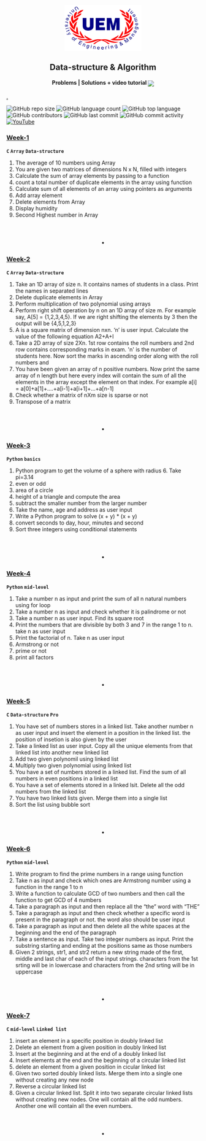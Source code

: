 <p align="center">
 <img width="200px" src="https://github.com/xiaowuc2/xiaowuc2/blob/master/source/45.png" align="center" />
 <h2 align="center">Data-structure & Algorithm</h2>
 <h4 align="center">Problems | Solutions + video tutorial <img width="25px" src="https://github.com/xiaowuc2/All-readme-templates/blob/master/sources/compass.png" align="center"/></h4></p>
</p>
  <p align="center">

[.](https://github.com/xiaowuc2/Research/blob/master/README.md)

<img alt="GitHub repo size" src="https://img.shields.io/github/repo-size/xiaowuc2/DSA-UEMK"> <img alt="GitHub language count" src="https://img.shields.io/github/languages/count/xiaowuc2/DSA-UEMK"> <img alt="GitHub top language" src="https://img.shields.io/github/languages/top/xiaowuc2/DSA-UEMK"> <img alt="GitHub contributors" src="https://img.shields.io/github/contributors/xiaowuc2/DSA-UEMK"> <img alt="GitHub last commit" src="https://img.shields.io/github/last-commit/xiaowuc2/DSA-UEMK"> <img alt="GitHub commit activity" src="https://img.shields.io/github/commit-activity/m/xiaowuc2/DSA-UEMK"> [![YouTube](https://img.shields.io/static/v1.svg?label=YouTube&message=@hackerspaceAI&color=grey&logo=youtube&style=flat&logoColor=white&colorA=critical)](https://www.youtube.com/channel/UCDsCnqf4ZMhrTefiEd0dVrw)

### [Week-1](https://github.com/xiaowuc2/DSA-UEMK/tree/master/Week-1)

**`C` `Array` `Data-structure`**
 1. The average of 10 numbers using Array
 2. You are given two matrices of dimensions N x N, filled with integers
 3. Calculate the sum of array elements by passing to a function
 4. count a total number of duplicate elements in the array using function
 5. Calculate sum of all elements of an array using pointers as arguments
 6. Add array element
 7. Delete elements from Array
 8. Display humidity
 9. Second Highest number in Array
 
 <h1 align="center">.</h1>

### [Week-2](https://github.com/xiaowuc2/DSA-UEMK/tree/master/Week-2)

**`C` `Array` `Data-structure`**
 1. Take an 1D array of size n. It contains names of students in a class. Print the names in separated lines
 2. Delete duplicate elements in Array
 3. Perform multiplication of two polynomial using arrays
 4. Perform right shift operation by n on an 1D array of size m. For example say, A[5] = {1,2,3,4,5}. If we are right shifting the elements by 3 then the output will be {4,5,1,2,3}
 5. A is a square matrix of dimension nxn. ‘n’ is user input. Calculate the value of the following equation A2+A+I
 6. Take a 2D array of size 2Xn. 1st row contains the roll numbers and 2nd row contains corresponding marks in exam. 'n' is the number of students here. Now sort the marks in ascending order along with the roll numbers and
 7. You have been given an array of n positive numbers. Now print the same array of n length but here every index will contain the sum of all the elements in the array except the element on that index. For example a[i] = a[0]+a[1]+….+a[i-1]+a[i+1]+…+a[n-1]
 8. Check whether a matrix of nXm size is sparse or not
 9. Transpose of a matrix
 
 <h1 align="center">.</h1>

### [Week-3](https://github.com/xiaowuc2/DSA-UEMK/tree/master/Week-3)

**`Python` `basics`**
 1. Python program to get the volume of a sphere with radius 6. Take pi=3.14
 2. even or odd
 3. area of a circle
 4. height of a triangle and compute the area
 5. subtract the smaller number from the larger number
 6. Take the name, age and address as user input
 7. Write a Python program to solve (x + y) * (x + y)
 8. convert seconds to day, hour, minutes and second
 9. Sort three integers using conditional statements
 
 <h1 align="center">.</h1>

### [Week-4](https://github.com/xiaowuc2/DSA-UEMK/tree/master/Week-4)

**`Python` `mid-level`**
 1. Take a number n as input and print the sum of all n natural numbers using for loop
 2. Take a number n as input and check whether it is palindrome or not
 3. Take a number n as user input. Find its square root
 4. Print the numbers that are divisible by both 3 and 7 in the range 1 to n. take n as user input
 5. Print the factorial of n. Take n as user input
 6. Armstrong or not
 8. prime or not
 9. print all factors
 
 <h1 align="center">.</h1>

### [Week-5](https://github.com/xiaowuc2/DSA-UEMK/tree/master/Week-5)

**`C` `Data-structure` `Pro`**
 1. You have set of numbers stores in a linked list. Take another number n as user input and insert the element in a position in the linked list. the position of insetion is also given by the user
 2. Take a linked list as user input. Copy all the unique elements from that linked list into another new linked list
 3. Add two given polynomil using linked list
 4. Multiply two given polynomial using linked list
 5. You have a set of numbers stored in a linked list. Find the sum of all numbers in even positions in a linked list
 6. You have a set of elements stored in a linked lsit. Delete all the odd numbers from the linked list
 7. You have two linked lists given. Merge them into a single list
 8. Sort the list using bubble sort
 
 <h1 align="center">.</h1>

### [Week-6](https://github.com/xiaowuc2/DSA-UEMK/tree/master/Week-6)

**`Python` `mid-level`**
 1. Write program to find the prime numbers in a range using function
 2. Take n as input and check which ones are Armstrong number using a function in the range 1 to n
 3. Write a function to calculate GCD of two numbers and then call the function to get GCD of 4 numbers
 4. Take a paragraph as input and then replace all the “the” word with “THE”
 5. Take a paragraph as input and then check whether a specific word is present in the paragraph or not. the word also should be user input
 6. Take a paragraph as input and then delete all the white spaces at the beginning and the end of the paragraph
 7. Take a sentence as input. Take two integer numbers as input. Print the substring starting and ending at the positions same as those numbers
 8. Given 2 strings, str1, and str2 return a new string made of the first, middle and last char of each of the input strings. characters from the 1st srting will be in lowercase and characters from the 2nd srting will be in uppercase
 
 <h1 align="center">.</h1>
 
 ### [Week-7](https://github.com/xiaowuc2/DSA-UEMK/tree/master/Week-7)

**`C` `mid-level` `Linked list`**
 1. insert an element in a specific position in doubly linked list
 2. Delete an element from a given position in doubly linked list
 3. Insert at the beginning and at the end of a doubly linked list
 4. Insert elements at the end and the beginning of a circular linked list
 5. delete an element from a given position in cicular linked list
 6. Given two sorted doubly linked lists. Merge them into a single one without creating any new node
 7. Reverse a circular linked list
 8. Given a circular linked list. Split it into two separate circular linked lists without creating new nodes. One will contain all the odd numbers. Another one will contain all the even numbers.
 
 <h1 align="center">.</h1>

